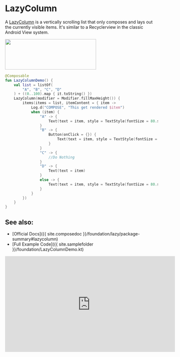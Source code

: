 <!---
This is the API of version 1.2.0
-->

# LazyColumn

A [LazyColumn](https://developer.android.com/reference/kotlin/androidx/compose/foundation/lazy/package-summary#lazycolumn) is a vertically scrolling list that only composes and lays out the currently visible items.
It's similar to a Recyclerview in the classic Android View system.

<p align="left">
  <img src ="{{ site.images }}/foundation/lazycolumnitems.png" height=100 width=300 />
</p>

```kotlin
@Composable
fun LazyColumnDemo() {
    val list = listOf(
        "A", "B", "C", "D"
    ) + ((0..100).map { it.toString() })
    LazyColumn(modifier = Modifier.fillMaxHeight()) {
        items(items = list, itemContent = { item ->
            Log.d("COMPOSE", "This get rendered $item")
            when (item) {
                "A" -> {
                    Text(text = item, style = TextStyle(fontSize = 80.sp))
                }
                "B" -> {
                    Button(onClick = {}) {
                        Text(text = item, style = TextStyle(fontSize = 80.sp))
                    }
                }
                "C" -> {
                    //Do Nothing
                }
                "D" -> {
                    Text(text = item)
                }
                else -> {
                    Text(text = item, style = TextStyle(fontSize = 80.sp))
                }
            }
        })
    }
}
```

## See also:
* [Official Docs]({{ site.composedoc }}/foundation/lazy/package-summary#lazycolumn)
* [Full Example Code]({{ site.samplefolder }}/foundation/LazyColumnDemo.kt)
<iframe width="560" height="315" src="https://www.youtube-nocookie.com/embed/1ANt65eoNhQ" title="Lazy layouts in Compose" frameborder="0" allow="accelerometer; autoplay; clipboard-write; encrypted-media; gyroscope; picture-in-picture" allowfullscreen></iframe>
